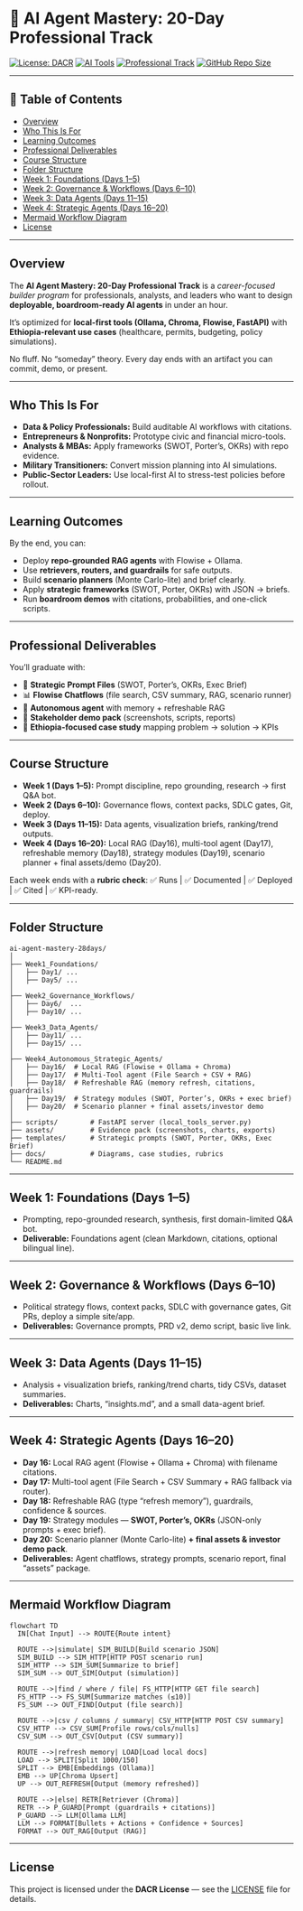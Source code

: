 # 🚀 AI Agent Mastery: 20-Day Professional Track

[![License: DACR](https://img.shields.io/badge/license-DACR-blue?style=for-the-badge)](LICENSE)
[![AI Tools](https://img.shields.io/badge/AI-Tools-green?style=for-the-badge\&logo=openai)]()
[![Professional Track](https://img.shields.io/badge/Professional%20Track-Yes-orange?style=for-the-badge)]()
[![GitHub Repo Size](https://img.shields.io/github/repo-size/emcdo411/ai-agent-mastery-28days?style=for-the-badge\&color=purple)]()

---

## 📑 Table of Contents

* [Overview](#overview)
* [Who This Is For](#who-this-is-for)
* [Learning Outcomes](#learning-outcomes)
* [Professional Deliverables](#professional-deliverables)
* [Course Structure](#course-structure)
* [Folder Structure](#folder-structure)
* [Week 1: Foundations (Days 1–5)](#week-1-foundations-days-1–5)
* [Week 2: Governance & Workflows (Days 6–10)](#week-2-governance--workflows-days-6–10)
* [Week 3: Data Agents (Days 11–15)](#week-3-data-agents-days-11–15)
* [Week 4: Strategic Agents (Days 16–20)](#week-4-strategic-agents-days-16–20)
* [Mermaid Workflow Diagram](#mermaid-workflow-diagram)
* [License](#license)

---

## Overview

The **AI Agent Mastery: 20-Day Professional Track** is a *career-focused builder program* for professionals, analysts, and leaders who want to design **deployable, boardroom-ready AI agents** in under an hour.

It’s optimized for **local-first tools (Ollama, Chroma, Flowise, FastAPI)** with **Ethiopia-relevant use cases** (healthcare, permits, budgeting, policy simulations).

No fluff.
No “someday” theory.
Every day ends with an artifact you can commit, demo, or present.

---

## Who This Is For

* **Data & Policy Professionals:** Build auditable AI workflows with citations.
* **Entrepreneurs & Nonprofits:** Prototype civic and financial micro-tools.
* **Analysts & MBAs:** Apply frameworks (SWOT, Porter’s, OKRs) with repo evidence.
* **Military Transitioners:** Convert mission planning into AI simulations.
* **Public-Sector Leaders:** Use local-first AI to stress-test policies before rollout.

---

## Learning Outcomes

By the end, you can:

* Deploy **repo-grounded RAG agents** with Flowise + Ollama.
* Use **retrievers, routers, and guardrails** for safe outputs.
* Build **scenario planners** (Monte Carlo-lite) and brief clearly.
* Apply **strategic frameworks** (SWOT, Porter, OKRs) with JSON → briefs.
* Run **boardroom demos** with citations, probabilities, and one-click scripts.

---

## Professional Deliverables

You’ll graduate with:

* 📄 **Strategic Prompt Files** (SWOT, Porter’s, OKRs, Exec Brief)
* 📊 **Flowise Chatflows** (file search, CSV summary, RAG, scenario runner)
* 🤖 **Autonomous agent** with memory + refreshable RAG
* 🎥 **Stakeholder demo pack** (screenshots, scripts, reports)
* 📑 **Ethiopia-focused case study** mapping problem → solution → KPIs

---

## Course Structure

* **Week 1 (Days 1–5):** Prompt discipline, repo grounding, research → first Q\&A bot.
* **Week 2 (Days 6–10):** Governance flows, context packs, SDLC gates, Git, deploy.
* **Week 3 (Days 11–15):** Data agents, visualization briefs, ranking/trend outputs.
* **Week 4 (Days 16–20):** Local RAG (Day16), multi-tool agent (Day17), refreshable memory (Day18), strategy modules (Day19), scenario planner + final assets/demo (Day20).

Each week ends with a **rubric check**: ✅ Runs | ✅ Documented | ✅ Deployed | ✅ Cited | ✅ KPI-ready.

---

## Folder Structure

```plaintext
ai-agent-mastery-28days/
│
├── Week1_Foundations/
│   ├── Day1/ ...
│   ├── Day5/ ...
│
├── Week2_Governance_Workflows/
│   ├── Day6/  ...
│   ├── Day10/ ...
│
├── Week3_Data_Agents/
│   ├── Day11/ ...
│   ├── Day15/ ...
│
├── Week4_Autonomous_Strategic_Agents/
│   ├── Day16/  # Local RAG (Flowise + Ollama + Chroma)
│   ├── Day17/  # Multi-Tool agent (File Search + CSV + RAG)
│   ├── Day18/  # Refreshable RAG (memory refresh, citations, guardrails)
│   ├── Day19/  # Strategy modules (SWOT, Porter’s, OKRs + exec brief)
│   ├── Day20/  # Scenario planner + final assets/investor demo
│
├── scripts/        # FastAPI server (local_tools_server.py)
├── assets/         # Evidence pack (screenshots, charts, exports)
├── templates/      # Strategic prompts (SWOT, Porter, OKRs, Exec Brief)
├── docs/           # Diagrams, case studies, rubrics
└── README.md
```

---

## Week 1: Foundations (Days 1–5)

* Prompting, repo-grounded research, synthesis, first domain-limited Q\&A bot.
* **Deliverable:** Foundations agent (clean Markdown, citations, optional bilingual line).

---

## Week 2: Governance & Workflows (Days 6–10)

* Political strategy flows, context packs, SDLC with governance gates, Git PRs, deploy a simple site/app.
* **Deliverables:** Governance prompts, PRD v2, demo script, basic live link.

---

## Week 3: Data Agents (Days 11–15)

* Analysis + visualization briefs, ranking/trend charts, tidy CSVs, dataset summaries.
* **Deliverables:** Charts, “insights.md”, and a small data-agent brief.

---

## Week 4: Strategic Agents (Days 16–20)

* **Day 16:** Local RAG agent (Flowise + Ollama + Chroma) with filename citations.
* **Day 17:** Multi-tool agent (File Search + CSV Summary + RAG fallback via router).
* **Day 18:** Refreshable RAG (type “refresh memory”), guardrails, confidence & sources.
* **Day 19:** Strategy modules — **SWOT, Porter’s, OKRs** (JSON-only prompts + exec brief).
* **Day 20:** Scenario planner (Monte Carlo-lite) **+ final assets & investor demo pack**.
* **Deliverables:** Agent chatflows, strategy prompts, scenario report, final “assets” package.

---

## Mermaid Workflow Diagram

```mermaid
flowchart TD
  IN[Chat Input] --> ROUTE{Route intent}

  ROUTE -->|simulate| SIM_BUILD[Build scenario JSON]
  SIM_BUILD --> SIM_HTTP[HTTP POST scenario run]
  SIM_HTTP --> SIM_SUM[Summarize to brief]
  SIM_SUM --> OUT_SIM[Output (simulation)]

  ROUTE -->|find / where / file| FS_HTTP[HTTP GET file search]
  FS_HTTP --> FS_SUM[Summarize matches (≤10)]
  FS_SUM --> OUT_FIND[Output (file search)]

  ROUTE -->|csv / columns / summary| CSV_HTTP[HTTP POST CSV summary]
  CSV_HTTP --> CSV_SUM[Profile rows/cols/nulls]
  CSV_SUM --> OUT_CSV[Output (CSV summary)]

  ROUTE -->|refresh memory| LOAD[Load local docs]
  LOAD --> SPLIT[Split 1000/150]
  SPLIT --> EMB[Embeddings (Ollama)]
  EMB --> UP[Chroma Upsert]
  UP --> OUT_REFRESH[Output (memory refreshed)]

  ROUTE -->|else| RETR[Retriever (Chroma)]
  RETR --> P_GUARD[Prompt (guardrails + citations)]
  P_GUARD --> LLM[Ollama LLM]
  LLM --> FORMAT[Bullets + Actions + Confidence + Sources]
  FORMAT --> OUT_RAG[Output (RAG)]
```

---

## License

This project is licensed under the **DACR License** — see the [LICENSE](LICENSE) file for details.





